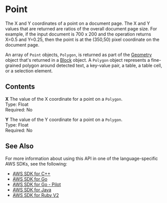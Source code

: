 # Point<a name="API_Point"></a>

The X and Y coordinates of a point on a document page\. The X and Y values that are returned are ratios of the overall document page size\. For example, if the input document is 700 x 200 and the operation returns X=0\.5 and Y=0\.25, then the point is at the \(350,50\) pixel coordinate on the document page\.

An array of `Point` objects, `Polygon`, is returned as part of the [Geometry](API_Geometry.md) object that's returned in a [Block](API_Block.md) object\. A `Polygon` object represents a fine\-grained polygon around detected text, a key\-value pair, a table, a table cell, or a selection element\. 

## Contents<a name="API_Point_Contents"></a>

 **X**   <a name="Textract-Type-Point-X"></a>
The value of the X coordinate for a point on a `Polygon`\.  
Type: Float  
Required: No

 **Y**   <a name="Textract-Type-Point-Y"></a>
The value of the Y coordinate for a point on a `Polygon`\.  
Type: Float  
Required: No

## See Also<a name="API_Point_SeeAlso"></a>

For more information about using this API in one of the language\-specific AWS SDKs, see the following:
+  [AWS SDK for C\+\+](https://docs.aws.amazon.com/goto/SdkForCpp/textract-2018-06-27/Point) 
+  [AWS SDK for Go](https://docs.aws.amazon.com/goto/SdkForGoV1/textract-2018-06-27/Point) 
+  [AWS SDK for Go \- Pilot](https://docs.aws.amazon.com/goto/SdkForGoPilot/textract-2018-06-27/Point) 
+  [AWS SDK for Java](https://docs.aws.amazon.com/goto/SdkForJava/textract-2018-06-27/Point) 
+  [AWS SDK for Ruby V2](https://docs.aws.amazon.com/goto/SdkForRubyV2/textract-2018-06-27/Point) 